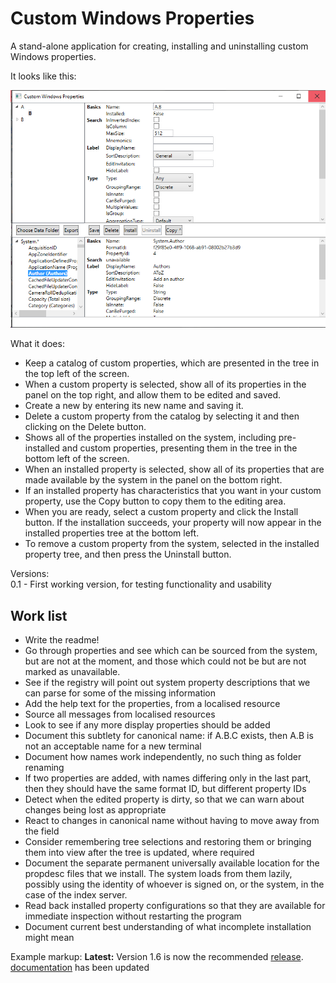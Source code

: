 # Custom Windows Properties

A stand-alone application for creating, installing and uninstalling custom Windows properties.

It looks like this:

![](Screenshot.png)

What it does:
- Keep a catalog of custom properties, which are presented in the tree in the top left of the screen.
- When a custom property is selected, show all of its properties in the panel on the top right, and allow them to be edited and saved.
- Create a new by entering its new name and saving it.
- Delete a custom property from the catalog by selecting it and then clicking on the Delete button.
- Shows all of the properties installed on the system, including pre-installed and custom properties, presenting them in the tree in the bottom left of the screen.
- When an installed property is selected, show all of its properties that are made available by the system in the panel on the bottom right.
- If an installed property has characteristics that you want in your custom property, use the Copy button to copy them to the editing area.
- When you are ready, select a custom property and click the Install button. If the installation succeeds, your property will now appear in the installed properties tree at the bottom left.
- To remove a custom property from the system, selected in the installed property tree, and then press the Uninstall button.

Versions:   
0.1 - First working version, for testing functionality and usability

## Work list
- Write the readme!
- Go through properties and see which can be sourced from the system, but are not at the moment, and those which could not be but are not marked as unavailable.
- See if the registry will point out system property descriptions that we can parse for some of the missing information
- Add the help text for the properties, from a localised resource
- Source all messages from localised resources
- Look to see if any more display properties should be added
- Document this subtlety for canonical name: if A.B.C exists, then A.B is not an acceptable name for a new terminal
- Document how names work independently, no such thing as folder renaming
- If two properties are added, with names differing only in the last part, then they should have the same format ID, but different property IDs
- Detect when the edited property is dirty, so that we can warn about changes being lost as appropriate
- React to changes in canonical name without having to move away from the field
- Consider remembering tree selections and restoring them or bringing them into view after the tree is updated, where required
- Document the separate permanent universally available location for the propdesc files that we install. The system loads from them lazily, possibly using the identity of whoever is signed on, or the system, in the case of the index server.
- Read back installed property configurations so that they are available for immediate inspection without restarting the program
- Document current best understanding of what incomplete installation might mean

Example markup:
**Latest:** Version 1.6 is now the recommended [release](../../releases/tag/v1.6).  [documentation](../../wiki) has been updated 
